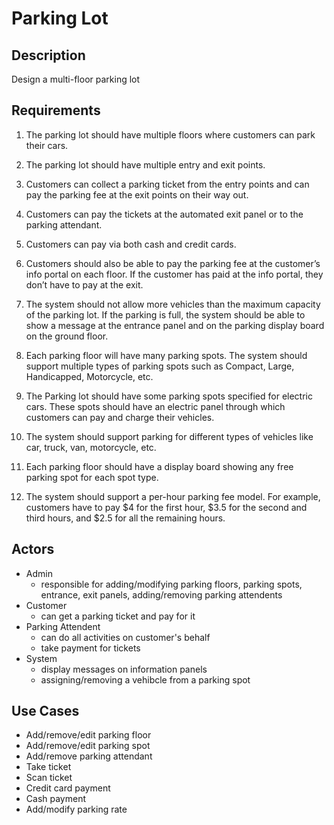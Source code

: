 # Parking Lot

## Description

Design a multi-floor parking lot

## Requirements
1. The parking lot should have multiple floors where customers can park their cars.

1. The parking lot should have multiple entry and exit points.

1. Customers can collect a parking ticket from the entry points and can pay the parking fee at the exit points on their way out.

1. Customers can pay the tickets at the automated exit panel or to the parking attendant.

1. Customers can pay via both cash and credit cards.

1. Customers should also be able to pay the parking fee at the customer’s info portal on each floor. If the customer has paid at the info portal, they don’t have to pay at the exit.

1. The system should not allow more vehicles than the maximum capacity of the parking lot. If the parking is full, the system should be able to show a message at the entrance panel and on the parking display board on the ground floor.

1. Each parking floor will have many parking spots. The system should support multiple types of parking spots such as Compact, Large, Handicapped, Motorcycle, etc.

1. The Parking lot should have some parking spots specified for electric cars. These spots should have an electric panel through which customers can pay and charge their vehicles.

1. The system should support parking for different types of vehicles like car, truck, van, motorcycle, etc.

1. Each parking floor should have a display board showing any free parking spot for each spot type.

1. The system should support a per-hour parking fee model. For example, customers have to pay $4 for the first hour, $3.5 for the second and third hours, and $2.5 for all the remaining hours.


## Actors
* Admin
  * responsible for adding/modifying parking floors, parking spots, entrance, exit panels, adding/removing parking attendents
* Customer
  * can get a parking ticket and pay for it
* Parking Attendent 
  * can do all activities on customer's behalf
  * take payment for tickets 
* System
  * display messages on information panels
  * assigning/removing a vehibcle from a parking spot


## Use Cases
* Add/remove/edit parking floor
* Add/remove/edit parking spot
* Add/remove parking attendant 
* Take ticket
* Scan ticket
* Credit card payment
* Cash payment
* Add/modify parking rate






